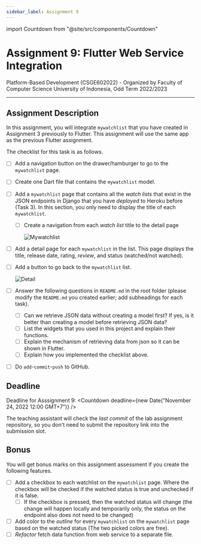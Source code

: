```yaml
---
sidebar_label: Assignment 9
---
```


import Countdown from "@site/src/components/Countdown"

# Assignment 9: Flutter Web Service Integration

Platform-Based Development (CSGE602022) - Organized by Faculty of Computer Science University of Indonesia, Odd Term 2022/2023

---

## Assignment Description

In this assignment, you will integrate `mywatchlist` that you have created in Assignment 3 previously to Flutter. This assignment will use the same app as the previous Flutter assignment.

The checklist for this task is as follows.

- [ ] Add a navigation button on the drawer/hamburger to go to the `mywatchlist` page.

- [ ] Create one Dart file that contains the `mywatchlist` model.

- [ ] Add a `mywatchlist`  page that contains all the *watch lists* that exist in the JSON endpoints in Django that you have *deployed* to Heroku before (Task 3). In this section, you only need to display the title of each `mywatchlist`.

  - [ ] Create a navigation from each *watch list* title to the detail page

    ![Mywatchlist](https://i.ibb.co/dbnTnQz/mywatchlist.png)

- [ ] Add a detail page for each `mywatchlist` in the list. This page displays the title, release date, rating, *review*, and status (watched/not watched).

- [ ] Add a button to go back to the `mywatchlist` list.

    ![Detail](https://i.ibb.co/rdCFcYy/detail.png)

- [ ] Answer the following questions in `README.md` in the root folder (please modify the `README.md` you created earlier; add subheadings for each task).

  - [ ] Can we retrieve JSON data without creating a model first? If yes, is it better than creating a model before retrieving JSON data?
  - [ ] List the widgets that you used in this project and explain their functions.
  - [ ] Explain the mechanism of retrieving data from json so it can be shown in Flutter.
  - [ ] Explain how you implemented the checklist above.
- [ ] Do `add`-`commit`-`push` to GitHub.

## Deadline

Deadline for Asssignment 9: <Countdown deadline={new Date("November 24, 2022 12:00 GMT+7")} />

The teaching assistant will check the *last commit* of the lab assignment repository, so you don't need to submit the repository link into the submission slot.

## Bonus

You will get bonus marks on this assignment assessment if you create the following features.

- [ ] Add a checkbox to each watchlist on the `mywatchlist` page. Where the checkbox will be checked if the watched status is true and unchecked if it is false.
  - [ ] If the checkbox is pressed, then the watched status will change (the change will happen locally and temporarily only, the status on the endpoint also does not need to be changed)
- [ ] Add color to the *outline* for every `mywatchlist` on the `mywatchlist` page based on the watched status (The two picked colors are free).
- [ ] *Refactor* fetch data function from web service to a separate file.
